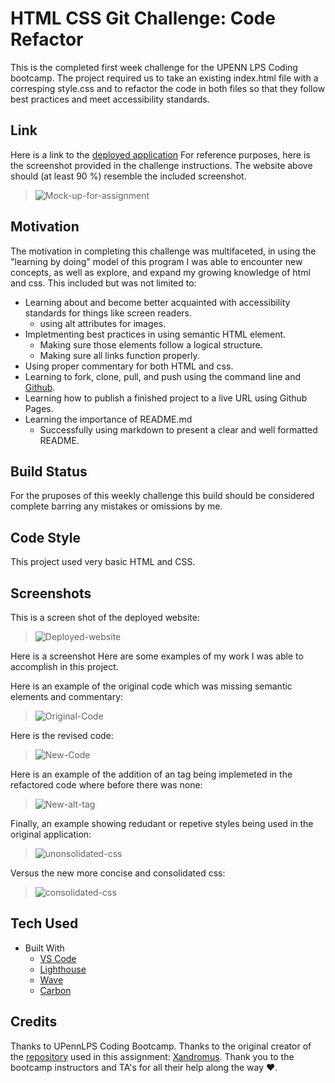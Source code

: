#  **HTML CSS Git Challenge: Code Refactor**

This is the completed first week challenge for the UPENN LPS Coding bootcamp.  The project required us to take an existing index.html file with a corresping style.css and to refactor the code in both files so that they follow best practices and meet accessibility standards.  

## **Link**

Here is a link to the [deployed application](https://gintstir.github.io/weekly-challenge-1/) 
For reference purposes, here is the screenshot provided in the challenge instructions.  The website above should \(at least 90 %\) resemble the included screenshot.
>![Mock-up-for-assignment](./assets/images/originalmockup.png)

## **Motivation**

The motivation in completing this challenge was multifaceted, in using the "learning by doing" model of this program I was able to encounter new concepts, as well as explore, and expand my growing knowledge of html and css. This included but was not limited to:
- Learning about and become better acquainted with accessibility standards for things like screen readers.
    - using alt attributes for images.
- Impletmenting best practices in using semantic HTML element.
    - Making sure those elements follow a logical structure.
    - Making sure all links function properly.
- Using proper commentary for both HTML and css.
- Learning to fork, clone, pull, and push using the command line and [Github](http://github.com).
- Learning how to publish a finished project to a live URL using Github Pages.
- Learning the importance of README.md 
    - Successfully using markdown to present a clear and well formatted README.
  

## **Build Status**

For the pruposes of this weekly challenge this build should be considered complete barring any mistakes or omissions by me.  

## **Code Style**

This project used very basic HTML and CSS.  

## **Screenshots**  
This is a screen shot of the deployed website:
>![Deployed-website](./assets/images/deployedsite.jpeg)

Here is a screenshot Here are some examples of my work I was able to accomplish in this project.

Here is an example of the original code which was missing semantic elements and commentary:
>![Original-Code](./assets/images/carbon.png)

Here is the revised code:
>![New-Code](./assets/images/newcode1.png)

Here is an example of the addition of an <alt> tag being implemeted in the refactored code where before there was none:
>![New-alt-tag](./assets/images/newcode4.png)

Finally, an example showing redudant or repetive styles being used in the original application:
>![unonsolidated-css](./assets/images/cssold.png "Unconsolidated-css") 

 Versus the new more concise and consolidated css:
>![consolidated-css](./assets/images/cssnew.png "consolidated-css") 

## **Tech Used**

- Built With
    - [VS Code](https://code.visualstudio.com/)
    - [Lighthouse](https://developers.google.com/web/tools/lighthouse/)
    - [Wave](https://wave.webaim.org/)
    - [Carbon](https://carbon.now.sh/)

## **Credits**

Thanks to UPennLPS Coding Bootcamp.  Thanks to the original creator of the [repository](https://github.com/coding-boot-camp/urban-octo-telegram)  used in this assignment: [Xandromus](https://github.com/Xandromus).  Thank you to the bootcamp instructors and TA's for all their help along the way ❤.  

